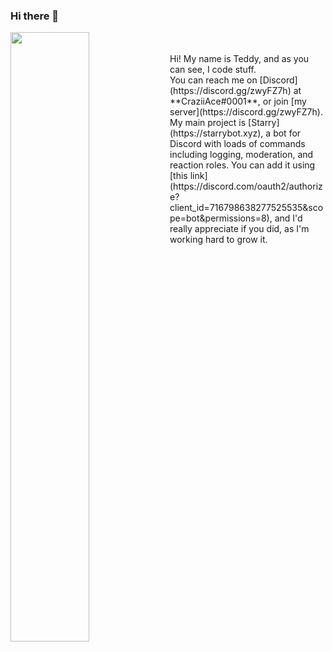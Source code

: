 ### Hi there 👋

<p align="left">
 <img align="left" width="50%" height="50%" src="https://github-readme-stats.vercel.app/api?username=craziiace&show_icons=true&hide_border=true&count_private=true&title_color=fff&icon_color=79ff97&text_color=9f9f9f&bg_color=151515" />
</p><br><br>
Hi! My name is Teddy, and as you can see, I code stuff.<br>
You can reach me on [Discord](https://discord.gg/zwyFZ7h) at **CraziiAce#0001**, or join [my server](https://discord.gg/zwyFZ7h).<br>
My main project is [Starry](https://starrybot.xyz), a bot for Discord with loads of commands including logging, moderation, and reaction roles. You can add it using [this link](https://discord.com/oauth2/authorize?client_id=716798638277525535&scope=bot&permissions=8), and I'd really appreciate if you did, as I'm working hard to grow it.
